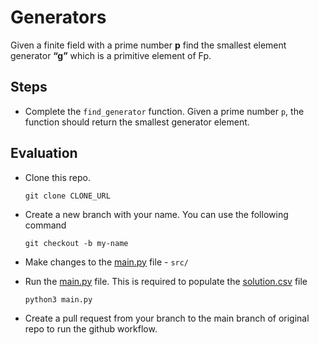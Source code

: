 # Generators

Given a finite field with a prime number **p** find the smallest element generator **“g”** which is a primitive element of Fp.

## Steps

* Complete the `find_generator` function. Given a prime number `p`, the function should return the smallest generator element.

## Evaluation

-   Clone this repo.

    ```
    git clone CLONE_URL
    ```
    
-   Create a new branch with your name. You can use the following command

    ```
    git checkout -b my-name
    ```

-   Make changes to the [main.py](main.py) file - `src/`

-   Run the [main.py](main.py) file. This is required to populate the [solution.csv](solution.csv) file 
    ```
    python3 main.py
    ```

-   Create a pull request from your branch to the main branch of original repo to run the github workflow.
